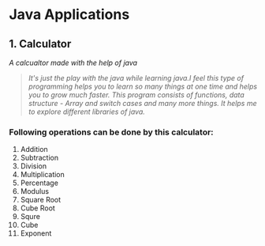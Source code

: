 # Java Applications

## 1. Calculator
_A calcualtor made with the help of java_

>_It's just the play with the java while learning java.I feel this type of programming helps you to learn so many things at one time and helps you to grow much faster.
This program consists of functions, data structure - Array and switch cases and many more things. It helps me to explore different libraries of java._

### Following operations can be done by this calculator:
1.  Addition
2.  Subtraction
3.  Division
4.  Multiplication
5.  Percentage
6.  Modulus
7.  Square Root
8.  Cube Root
9.  Squre
10. Cube
11. Exponent

